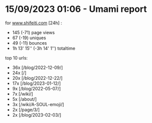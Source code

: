 # 15/09/2023 01:06 - Umami report
for www.shifeiti.com [24h] :

 - 145 (-71) page views
 - 67 (-19) uniques
 - 49 (-11) bounces
 - 1h 13' 15'' (-3h 14' 1'') totaltime


top 10 urls:
 - 36x [/blog/2022-12-09/]
 - 24x [/]
 - 20x [/blog/2022-12-22/]
 - 17x [/blog/2023-01-12/]
 - 9x [/blog/2022-05-07/]
 - 7x [/wiki/]
 - 5x [/about/]
 - 3x [/wiki/A-SOUL-emoji/]
 - 2x [/page/3/]
 - 2x [/blog/2023-02-03/]


